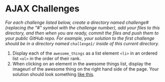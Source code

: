 # AJAX Challenges

_For each challenge listed below, create a directory named challenge# (replacing the
"#" symbol with the challenge number), add your files to this directory, and then when you are
ready, commit the files and push them to your public GitHub repo. For example, your solution to the 
first challenge should be in a directory named ```challenge1/``` inside of this current directory._


1. Display each of the ```awesome_things``` as a list element ```<li>``` in an ordered list ```<ol>``` in the order of their rank.
2. When clicking on an element in the awesome things list, display the imageurl of the awesome thing on
the right hand side of the page. Your solution should look something [like this](http://i.imgur.com/T4sZMEr.png).
